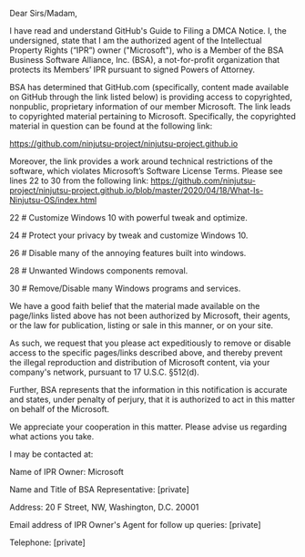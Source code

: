 Dear Sirs/Madam,

I have read and understand GitHub's Guide to Filing a DMCA Notice. I, the undersigned, state that I am the authorized agent of the Intellectual Property Rights (“IPR”) owner ("Microsoft"), who is a Member of the BSA Business Software Alliance, Inc. (BSA), a not-for-profit organization that protects its Members’ IPR pursuant to signed Powers of Attorney.

BSA has determined that GitHub.com (specifically, content made available on GitHub through the link listed below) is providing access to copyrighted, nonpublic, proprietary information of our member Microsoft. The link leads to copyrighted material pertaining to Microsoft. Specifically, the copyrighted material in question can be found at the following link:

 

https://github.com/ninjutsu-project/ninjutsu-project.github.io  

 

Moreover, the link provides a work around technical restrictions of the software, which violates Microsoft’s Software License Terms.  Please see lines 22 to 30 from the following link: https://github.com/ninjutsu-project/ninjutsu-project.github.io/blob/master/2020/04/18/What-Is-Ninjutsu-OS/index.html

 

22 # Customize Windows 10 with powerful tweak and optimize.

24 # Protect your privacy by tweak and customize Windows 10.

26 # Disable many of the annoying features built into windows.

28 # Unwanted Windows components removal.

30 # Remove/Disable many Windows programs and services.

 

We have a good faith belief that the material made available on the page/links listed above has not been authorized by Microsoft, their agents, or the law for publication, listing or sale in this manner, or on your site.

 

As such, we request that you please act expeditiously to remove or disable access to the specific pages/links described above, and thereby prevent the illegal reproduction and distribution of Microsoft content, via your company's network, pursuant to 17 U.S.C. §512(d).

Further, BSA represents that the information in this notification is accurate and states, under penalty of perjury, that it is authorized to act in this matter on behalf of the Microsoft.

We appreciate your cooperation in this matter. Please advise us regarding what actions you take.

I may be contacted at:

Name of IPR Owner: Microsoft

Name and Title of BSA Representative: [private]  

Address: 20 F Street, NW, Washington, D.C. 20001

Email address of IPR Owner's Agent for follow up queries: [private]  

Telephone: [private]  
